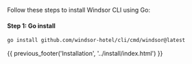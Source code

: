 Follow these steps to install Windsor CLI using Go:

#### Step 1: Go install
```bash
go install github.com/windsor-hotel/cli/cmd/windsor@latest
```


<div>
{{ previous_footer('Installation', '../install/index.html') }}
</div>

<script>
  document.getElementById('previousButton').addEventListener('click', function() {
    window.location.href = '../install/index.html'; 
  });
</script>
